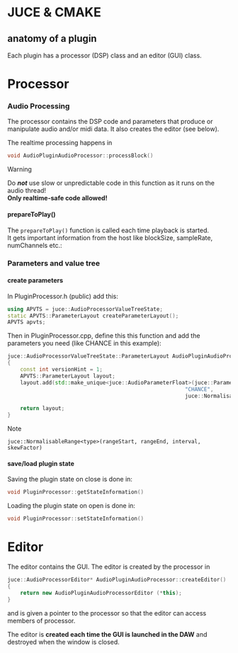 # JUCE & CMAKE

## anatomy of a plugin

Each plugin has a processor (DSP) class and an editor (GUI) class.

<!---
▄▖▄▖▄▖▄▖▄▖▄▖▄▖▄▖▄▖
▙▌▙▘▌▌▌ ▙▖▚ ▚ ▌▌▙▘
▌ ▌▌▙▌▙▖▙▖▄▌▄▌▙▌▌▌
-->

# Processor

### Audio Processing

The processor contains the DSP code and parameters that produce or manipulate audio and/or midi data.
It also creates the editor (see below).

The realtime processing happens in 
```cpp
void AudioPluginAudioProcessor::processBlock()
```
>[!WARNING]
>Do ***not*** use slow or unpredictable code in this function as it runs on the audio thread!  
>**Only realtime-safe code allowed!**

#### prepareToPlay()

The ```prepareToPlay()``` function is called each time playback is started.  
It gets important information from the host like blockSize, sampleRate, numChannels etc.:

### Parameters and value tree

#### create parameters

In PluginProcessor.h (public) add this:  

```cpp
using APVTS = juce::AudioProcessorValueTreeState;
static APVTS::ParameterLayout createParameterLayout();
APVTS apvts;
```

Then in PluginProcessor.cpp, define this this function and add the parameters you need (like CHANCE in this example):

```cpp
juce::AudioProcessorValueTreeState::ParameterLayout AudioPluginAudioProcessor::createParameterLayout()
{
    const int versionHint = 1;
    APVTS::ParameterLayout layout;
    layout.add(std::make_unique<juce::AudioParameterFloat>(juce::ParameterID{"CHANCE", versionHint}, 
                                                        "CHANCE",
                                                        juce::NormalisableRange<float>(0.0f, 1.f, 0.01f, 1.f), 0.2f, ""));

    return layout;
}
```

>[!NOTE]
>```juce::NormalisableRange<type>(rangeStart, rangeEnd, interval, skewFactor)```

#### save/load plugin state

Saving the plugin state on close is done in:
```cpp
void PluginProcessor::getStateInformation()
```

Loading the plugin state on open is done in:
```cpp
void PluginProcessor::setStateInformation()
```


<!---
▄▖▄ ▄▖▄▖▄▖▄▖
▙▖▌▌▐ ▐ ▌▌▙▘
▙▖▙▘▟▖▐ ▙▌▌▌
-->


# Editor

The editor contains the GUI. The editor is created by the processor in
```cpp
juce::AudioProcessorEditor* AudioPluginAudioProcessor::createEditor()
{
    return new AudioPluginAudioProcessorEditor (*this);
}
```
and is given a pointer to the processor so that the editor can access members of processor.

The editor is **created each time the GUI is launched in the DAW** and destroyed when the window is closed.
